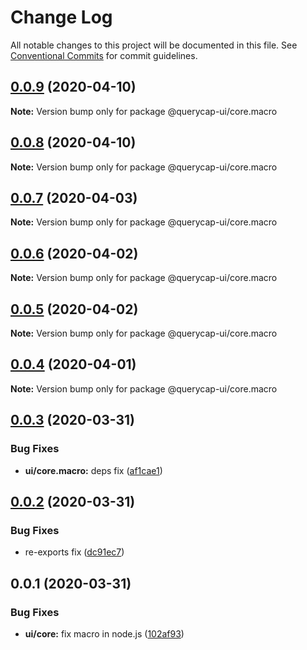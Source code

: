 # Change Log

All notable changes to this project will be documented in this file.
See [Conventional Commits](https://conventionalcommits.org) for commit guidelines.

## [0.0.9](https://github.com/querycap/webappkit/compare/@querycap-ui/core.macro@0.0.8...@querycap-ui/core.macro@0.0.9) (2020-04-10)

**Note:** Version bump only for package @querycap-ui/core.macro





## [0.0.8](https://github.com/querycap/webappkit/compare/@querycap-ui/core.macro@0.0.7...@querycap-ui/core.macro@0.0.8) (2020-04-10)

**Note:** Version bump only for package @querycap-ui/core.macro





## [0.0.7](https://github.com/querycap/webappkit/compare/@querycap-ui/core.macro@0.0.6...@querycap-ui/core.macro@0.0.7) (2020-04-03)

**Note:** Version bump only for package @querycap-ui/core.macro





## [0.0.6](https://github.com/querycap/webappkit/compare/@querycap-ui/core.macro@0.0.5...@querycap-ui/core.macro@0.0.6) (2020-04-02)

**Note:** Version bump only for package @querycap-ui/core.macro





## [0.0.5](https://github.com/querycap/webappkit/compare/@querycap-ui/core.macro@0.0.4...@querycap-ui/core.macro@0.0.5) (2020-04-02)

**Note:** Version bump only for package @querycap-ui/core.macro





## [0.0.4](https://github.com/querycap/webappkit/compare/@querycap-ui/core.macro@0.0.3...@querycap-ui/core.macro@0.0.4) (2020-04-01)

**Note:** Version bump only for package @querycap-ui/core.macro





## [0.0.3](https://github.com/querycap/webappkit/compare/@querycap-ui/core.macro@0.0.2...@querycap-ui/core.macro@0.0.3) (2020-03-31)


### Bug Fixes

* **ui/core.macro:** deps fix ([af1cae1](https://github.com/querycap/webappkit/commit/af1cae12917f047e256c4ef3dae414e53e62fae9))





## [0.0.2](https://github.com/querycap/webappkit/compare/@querycap-ui/core.macro@0.0.1...@querycap-ui/core.macro@0.0.2) (2020-03-31)


### Bug Fixes

* re-exports fix ([dc91ec7](https://github.com/querycap/webappkit/commit/dc91ec7983130355667eca8ce24c6dc5b0c4619e))





## 0.0.1 (2020-03-31)


### Bug Fixes

* **ui/core:** fix macro in node.js ([102af93](https://github.com/querycap/webappkit/commit/102af9372adae55c61f45221c1096658147f7e22))

